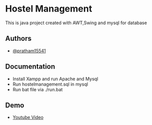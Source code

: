
# Hostel Management 
This is java project created with AWT,Swing and mysql for database





## Authors

- [@pratham15541](https://www.github.com/pratham15541)


## Documentation

* Install Xampp and run Apache and Mysql
* Run hostelmanagement.sql in mysql
* Run bat file via ./run.bat


## Demo

- [Youtube Video](https://youtu.be/nXmnSXsbprU)

